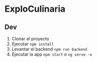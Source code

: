 # ExploCulinaria
 
## Dev
1. Clonar el proyecto
2. Ejecutar ```npm install```
3. Levantar el backend  ```npm run backend```
4. Ejecutar la app ```npm start``` o ```ng serve -o```